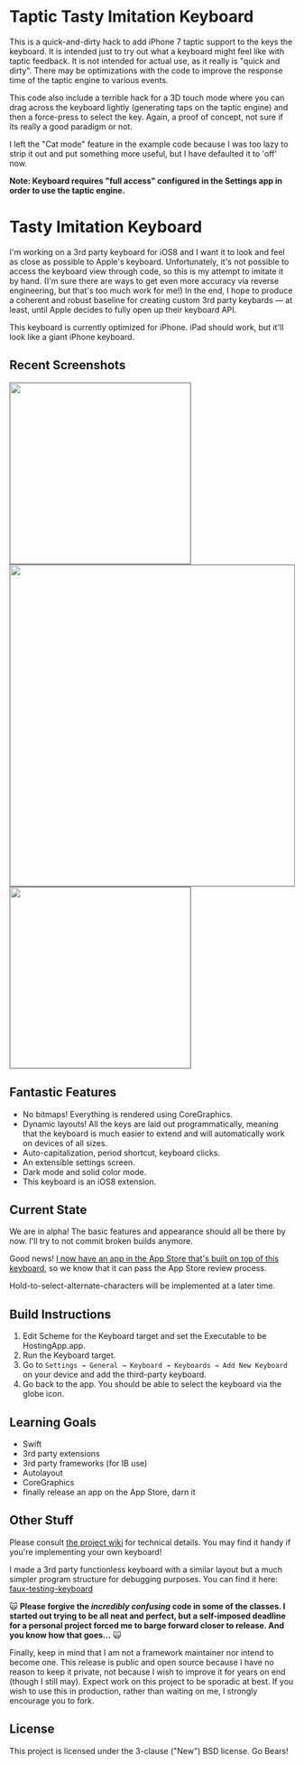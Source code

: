# Taptic Tasty Imitation Keyboard

This is a quick-and-dirty hack to add iPhone 7 taptic support to the keys the keyboard.  It is intended just to try out what a keyboard might feel like with taptic feedback.  It is not intended for actual use, as it really is "quick and dirty".  There may be optimizations with the code to improve the response time of the taptic engine to various events.

This code also include a terrible hack for a 3D touch mode where you can drag across the keyboard lightly (generating taps on the taptic engine) and then a force-press to select the key.  Again, a proof of concept, not sure if its really a good paradigm or not.

I left the "Cat mode" feature in the example code because I was too lazy to strip it out and put something more useful, but I have defaulted it to 'off' now.

**Note: Keyboard requires "full access" configured in the Settings app in order to use the taptic engine.**

# Tasty Imitation Keyboard

I'm working on a 3rd party keyboard for iOS8 and I want it to look and feel as close as possible to Apple's keyboard. Unfortunately, it's not possible to access the keyboard view through code, so this is my attempt to imitate it by hand. (I'm sure there are ways to get even more accuracy via reverse engineering, but that's too much work for me!) In the end, I hope to produce a coherent and robust baseline for creating custom 3rd party keybards — at least, until Apple decides to fully open up their keyboard API.

This keyboard is currently optimized for iPhone. iPad should work, but it'll look like a giant iPhone keyboard.

## Recent Screenshots

<img style="border: gray 1px solid;" width="320px" src="./Screenshot-Portrait.png"></img>
<img style="border: gray 1px solid;" width="568px" src="./Screenshot-Landscape.png"></img>
<img style="border: gray 1px solid;" width="320px" src="./Settings-Portrait.png"></img>

## Fantastic Features

* No bitmaps! Everything is rendered using CoreGraphics.
* Dynamic layouts! All the keys are laid out programmatically, meaning that the keyboard is much easier to extend and will automatically work on devices of all sizes.
* Auto-capitalization, period shortcut, keyboard clicks.
* An extensible settings screen.
* Dark mode and solid color mode.
* This keyboard is an iOS8 extension.

## Current State

We are in alpha! The basic features and appearance should all be there by now. I'll try to not commit broken builds anymore.

Good news! [I now have an app in the App Store that's built on top of this keyboard](http://translit-keyboard.archagon.net), so we know that it can pass the App Store review process.

Hold-to-select-alternate-characters will be implemented at a later time.

## Build Instructions

1. Edit Scheme for the Keyboard target and set the Executable to be HostingApp.app.
2. Run the Keyboard target.
3. Go to `Settings → General → Keyboard → Keyboards → Add New Keyboard` on your device and add the third-party keyboard.
4. Go back to the app. You should be able to select the keyboard via the globe icon.

## Learning Goals

* Swift
* 3rd party extensions
* 3rd party frameworks (for IB use)
* Autolayout
* CoreGraphics
* finally release an app on the App Store, darn it

## Other Stuff

Please consult [the project wiki](https://github.com/archagon/tasty-imitation-keyboard/wiki) for technical details. You may find it handy if you're implementing your own keyboard!

I made a 3rd party functionless keyboard with a similar layout but a much simpler program structure for debugging purposes. You can find it here: [faux-testing-keyboard](https://github.com/archagon/faux-testing-keyboard)

🙀 **Please forgive the *incredibly confusing* code in some of the classes. I started out trying to be all neat and perfect, but a self-imposed deadline for a personal project forced me to barge forward closer to release. And you know how that goes...** 🙀

Finally, keep in mind that I am not a framework maintainer nor intend to become one. This release is public and open source because I have no reason to keep it private, not because I wish to improve it for years on end (though I still may). Expect work on this project to be sporadic at best. If you wish to use this in production, rather than waiting on me, I strongly encourage you to fork.

## License

This project is licensed under the 3-clause ("New") BSD license. Go Bears!